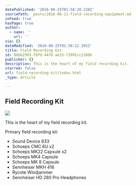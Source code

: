 ```yaml
---
datePublished: '2016-08-25T01:58:20.228Z'
sourcePath: _posts/2016-06-11-field-recording-equipment.md
inFeed: true
hasPage: true
author:
  - name: ''
    url: ''
via: {}
dateModified: '2016-08-25T01:58:12.395Z'
title: Field Recording Kit
id: 88bb2503-f8fd-447b-ae15-72991cc2108b
publisher: {}
description: This is the heart of my field recording kit.
starred: false
url: field-recording-kit/index.html
_type: Article

---
```

## Field Recording Kit
![](https://s3-us-west-2.amazonaws.com/the-grid-img/p/1d65897cf2029ad453ec821f3f4001578541b975.jpg)

This is the heart of my field recording kit.

Primary field recording kit:

* Sound Device 633
* Schoeps CMC 6U x2
* Schoeps MK22 Capsule x2
* Schoeps MK4 Capsule
* Schoeps MK 8 Capsule
* Sennheiser MKH 416
* Rycote Windjammer
* Sennheiser HD 280 Pro Headphones